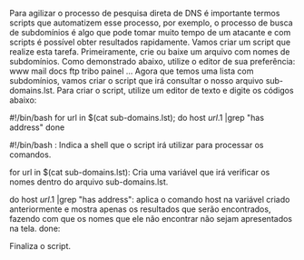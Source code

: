 Para agilizar o processo de pesquisa direta de DNS é
importante termos scripts que automatizem esse
processo, por exemplo, o processo de busca de
subdomínios é algo que pode tomar muito tempo de
um atacante e com scripts é possível obter resultados
rapidamente.
Vamos criar um script que realize esta tarefa.
Primeiramente, crie ou baixe um arquivo com nomes
de subdomínios. Como demonstrado abaixo, utilize o
editor de sua preferência:
www
mail
docs
ftp
tribo
painel
...
Agora que temos uma lista com subdomínios, vamos
criar o script que irá consultar o nosso arquivo sub-
domains.lst.
Para criar o script, utilize um editor de texto e digite os
códigos abaixo:

#!/bin/bash
for url in $(cat sub-domains.lst);
do host $url.$1 |grep "has address"
done


#!/bin/bash : Indica a shell que o script irá
utilizar para processar os comandos.


for url in $(cat sub-domains.lst): Cria uma
variável que irá verificar os nomes dentro do
arquivo sub-domains.lst.

do host $url.$1 |grep "has address": aplica o
comando host na variável criado anteriormente e
mostra apenas os resultados que serão
encontrados, fazendo com que os nomes que ele
não encontrar não sejam apresentados na tela.
done: 

Finaliza o script.
